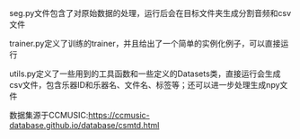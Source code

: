 seg.py文件包含了对原始数据的处理，运行后会在目标文件夹生成分割音频和csv文件

trainer.py定义了训练的trainer，并且给出了一个简单的实例化例子，可以直接运行

utils.py定义了一些用到的工具函数和一些定义的Datasets类，直接运行会生成csv文件，包含乐器ID和乐器名、文件名、标签等；还可以进一步处理生成npy文件

数据集源于CCMUSIC:https://ccmusic-database.github.io/database/csmtd.html
